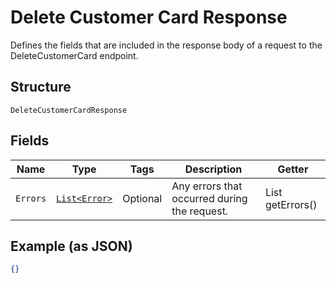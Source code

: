 
# Delete Customer Card Response

Defines the fields that are included in the response body of
a request to the DeleteCustomerCard endpoint.

## Structure

`DeleteCustomerCardResponse`

## Fields

| Name | Type | Tags | Description | Getter |
|  --- | --- | --- | --- | --- |
| `Errors` | [`List<Error>`](/doc/models/error.md) | Optional | Any errors that occurred during the request. | List<Error> getErrors() |

## Example (as JSON)

```json
{}
```

